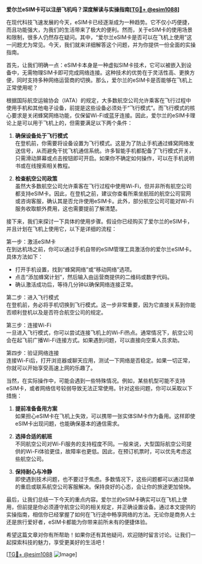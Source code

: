 **爱尔兰eSIM卡可以注册飞机吗？深度解读与实操指南[[TG💪+ @esim1088](https://t.me/s/esim1088)]**

在现代科技飞速发展的今天，eSIM卡已经逐渐成为一种趋势。它不仅小巧便捷，而且功能强大，为我们的生活带来了极大的便利。然而，关于eSIM卡的使用场景和限制，很多人仍然存在疑问。其中，“爱尔兰eSIM卡是否可以在飞机上使用”这一问题尤为常见。今天，我们就来详细解答这个问题，并为你提供一份全面的实操指南。

首先，让我们明确一点：eSIM卡本身是一种虚拟SIM卡技术，它可以被嵌入到设备中，无需物理SIM卡即可完成网络连接。这种技术的优势在于灵活性高、更换方便，同时支持多种网络运营商的切换。那么，爱尔兰的eSIM卡是否能够在飞机上正常使用呢？

根据国际航空运输协会（IATA）的规定，大多数航空公司允许乘客在飞行过程中使用手机和其他电子设备，前提是这些设备必须处于“飞行模式”。而飞行模式的核心要求是关闭蜂窝网络功能，仅保留Wi-Fi或蓝牙连接。因此，爱尔兰的eSIM卡理论上是可以用于飞机上的，但需要满足以下两个条件：

1. **确保设备处于飞行模式**  
   在登机前，你需要将设备设置为飞行模式。这是为了防止手机通过蜂窝网络发送信号，从而避免干扰飞机通信系统。许多智能手机都配备了飞行模式开关，只需滑动屏幕或点击按钮即可开启。如果你不确定如何操作，可以在手机说明书或在线搜索相关教程。

2. **检查航空公司政策**  
   虽然大多数航空公司允许乘客在飞行过程中使用Wi-Fi，但并非所有航空公司都支持eSIM卡。因此，在登机之前，建议你查看所乘坐航班的航空公司官网或咨询客服，确认其是否允许使用eSIM卡。此外，部分航空公司可能对Wi-Fi服务收取额外费用，这也需要提前了解清楚。

接下来，我们来探讨一下具体的使用步骤。假设你已经购买了爱尔兰的eSIM卡，并且计划在飞机上使用它，以下是详细的流程：

第一步：激活eSIM卡  
在到达机场之前，你可以通过手机自带的eSIM管理工具激活你的爱尔兰eSIM卡。具体方法如下：
- 打开手机设置，找到“蜂窝网络”或“移动网络”选项。
- 点击“添加蜂窝计划”，然后输入由运营商提供的二维码或数字代码。
- 确认激活成功后，等待几分钟以确保网络连接正常。

第二步：进入飞行模式  
在登机前，务必将手机切换到飞行模式。这一步非常重要，因为它直接关系到你能否顺利登机以及是否符合航空公司的规定。

第三步：连接Wi-Fi  
一旦进入飞行模式，你可以尝试连接飞机上的Wi-Fi热点。通常情况下，航空公司会在起飞前广播Wi-Fi连接方式。如果遇到问题，可以直接向空乘人员求助。

第四步：验证网络连接  
连接Wi-Fi后，打开浏览器或聊天应用，测试一下网络是否稳定。如果一切正常，你就可以开始享受高速上网的乐趣了。

当然，在实际操作中，可能会遇到一些特殊情况。例如，某些机型可能不支持eSIM卡，或者网络信号较弱导致无法正常使用。针对这些问题，你可以采取以下措施：

1. **提前准备备用方案**  
   如果担心eSIM卡在飞机上失效，可以携带一张实体SIM卡作为备用。这样即使eSIM卡出现问题，也能确保基本的通信需求。

2. **选择合适的航班**  
   不同航空公司对Wi-Fi服务的支持程度不同。一般来说，大型国际航空公司提供的Wi-Fi体验更佳，故障率也更低。因此，在预订机票时，可以优先考虑这些航空公司。

3. **保持耐心与冷静**  
   即使遇到技术问题，也不要过于焦虑。多数情况下，这些问题都可以通过简单的重启或联系航空公司客服解决。保持良好的心态，会让你的旅途更加愉快。

最后，让我们总结一下今天的重点内容。爱尔兰的eSIM卡确实可以在飞机上使用，但前提是你必须遵守航空公司的相关规定，并正确设置设备。通过本文提供的实操指南，相信你已经掌握了如何在飞行途中畅享网络的方法。无论你是商务人士还是旅行爱好者，eSIM卡都能为你带来前所未有的便捷体验。

希望这篇文章对你有所帮助！如果你还有其他疑问，欢迎随时留言讨论。让我们一起探索科技的魅力，享受更美好的生活吧！

[[TG💪+ @esim1088](https://t.me/s/esim1088) ![Image](https://i.postimg.cc/4NQfJmqS/Snipaste-2025-05-13-00-14-12.png)]